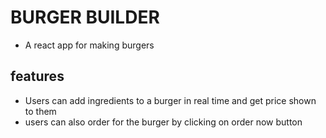 # BURGER BUILDER

- A react app for making burgers

## features
- Users can add ingredients to a burger in real time and get price shown to them
- users can also order for the burger by clicking on order now button
